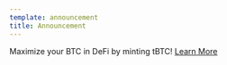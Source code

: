 ```yaml
---
template: announcement
title: Announcement
---
```

Maximize your BTC in DeFi by minting tBTC! <a href="https://blog.threshold.network/an-updated-timeline-for-the-launch-of-tbtc-v2/" target="_blank" rel="noopener noreferrer">Learn More</a>
